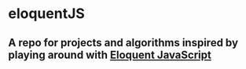 # eloquentJS

## A repo for projects and algorithms inspired by playing around with [Eloquent JavaScript](https://eloquentjavascript.net/)

